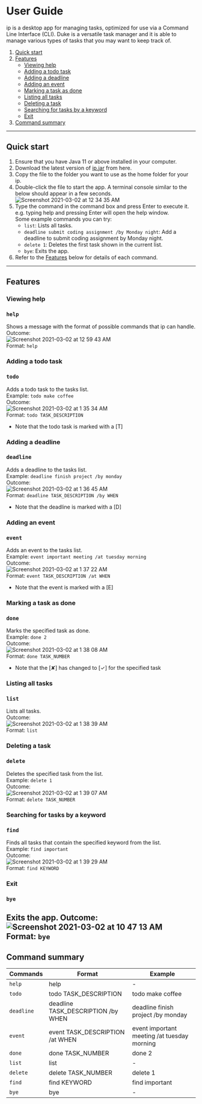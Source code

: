 # User Guide

ip is a desktop app for managing tasks, optimized for use via a Command Line Interface (CLI). Duke is a versatile task manager and it is able to manage various types of tasks that you may want to keep track of.

1. [Quick start](#quick-start)
2. [Features](#features)
   * [Viewing help](#viewing-help)
   * [Adding a todo task](#adding-a-todo-task)
   * [Adding a deadline](#adding-a-deadline)
   * [Adding an event](#adding-an-event)
   * [Marking a task as done](#marking-a-task-as-done)
   * [Listing all tasks](#listing-all-tasks)
   * [Deleting a task](#deleting-a-task)
   * [Searching for tasks by a keyword](#searching-for-tasks-by-a-keyword)
   * [Exit](#exit)
3. [Command summary](#command-summary)

---

## Quick start
1. Ensure that you have Java 11 or above installed in your computer.
2. Download the latest version of [ip.jar] from here.
3. Copy the file to the folder you want to use as the home folder for your ip.
4. Double-click the file to start the app. A terminal console similar to the below should appear in a few seconds.    
   ![Screenshot 2021-03-02 at 12 34 35 AM](https://user-images.githubusercontent.com/60348727/109528031-4185eb00-7aef-11eb-9f0b-270c2e2cae8e.png)
5. Type the command in the command box and press Enter to execute it. e.g. typing help and pressing Enter will open the help window.  
   Some example commands you can try:
   * `list`: Lists all tasks.
   * `deadline submit coding assignment /by Monday night`: Add a deadline to submit coding assignment by Monday night.
   * `delete 1`: Deletes the first task shown in the current list.
   * `bye`: Exits the app.
6. Refer to the [Features](#features) below for details of each command.  

---

## Features

### Viewing help
### `help`  
Shows a message with the format of possible commands that ip can handle.  
Outcome:  
![Screenshot 2021-03-02 at 12 59 43 AM](https://user-images.githubusercontent.com/60348727/109531210-9414d680-7af2-11eb-848b-f5f04c8bbd62.png)  
Format: `help`

### Adding a todo task  
### `todo`  
Adds a todo task to the tasks list.   
Example: `todo make coffee`  
Outcome:  
![Screenshot 2021-03-02 at 1 35 34 AM](https://user-images.githubusercontent.com/60348727/109535483-96c5fa80-7af7-11eb-8623-2b3393f1c3c7.png)  
Format: `todo TASK_DESCRIPTION`  
* Note that the todo task is marked with a [T]

### Adding a deadline  
### `deadline`  
Adds a deadline to the tasks list.  
Example: `deadline finish project /by monday`  
Outcome:  
![Screenshot 2021-03-02 at 1 36 45 AM](https://user-images.githubusercontent.com/60348727/109535636-c07f2180-7af7-11eb-839f-114d3efa6048.png)  
Format: `deadline TASK_DESCRIPTION /by WHEN`  
* Note that the deadline is marked with a [D]

### Adding an event  
### `event`  
Adds an event to the tasks list.  
Example: `event important meeting /at tuesday morning`  
Outcome:  
![Screenshot 2021-03-02 at 1 37 22 AM](https://user-images.githubusercontent.com/60348727/109535714-d68ce200-7af7-11eb-9c11-a8c011dc8fa0.png)  
Format: `event TASK_DESCRIPTION /at WHEN`  
* Note that the event is marked with a [E]

### Marking a task as done  
### `done`  
Marks the specified task as done.  
Example: `done 2`  
Outcome:  
![Screenshot 2021-03-02 at 1 38 08 AM](https://user-images.githubusercontent.com/60348727/109535818-f2908380-7af7-11eb-82db-d6b7c3f578bd.png)  
Format: `done TASK_NUMBER` 
* Note that the [✘] has changed to [✓] for the specified task

### Listing all tasks
### `list`  
Lists all tasks.  
Outcome:  
![Screenshot 2021-03-02 at 1 38 39 AM](https://user-images.githubusercontent.com/60348727/109535874-050abd00-7af8-11eb-99e6-2ee01e6afd58.png)  
Format: `list`

### Deleting a task  
### `delete`  
Deletes the specified task from the list.  
Example: `delete 1`  
Outcome:  
![Screenshot 2021-03-02 at 1 39 07 AM](https://user-images.githubusercontent.com/60348727/109535925-15bb3300-7af8-11eb-9e0b-0c0f101e7df3.png)  
Format: `delete TASK_NUMBER`

### Searching for tasks by a keyword  
### `find`  
Finds all tasks that contain the specified keyword from the list.  
Example: `find important`  
Outcome:  
![Screenshot 2021-03-02 at 1 39 29 AM](https://user-images.githubusercontent.com/60348727/109535980-22d82200-7af8-11eb-86f5-c1ce6485a7e5.png)  
Format: `find KEYWORD`  


### Exit  
### `bye`
Exits the app.
Outcome:  
![Screenshot 2021-03-02 at 10 47 13 AM](https://user-images.githubusercontent.com/60348727/109589064-b8999e80-7b44-11eb-88a6-13f8bceb85d7.png)  
Format: `bye`
---

## Command summary  

|  Commands  |               Format               |                    Example                  |
| ---------- |------------------------------------| --------------------------------------------|
| `help`     | help                               | -                                           |
| `todo`     | todo TASK_DESCRIPTION              | todo make coffee                            |
| `deadline` | deadline TASK_DESCRIPTION /by WHEN | deadline finish project /by monday          |
| `event`    | event TASK_DESCRIPTION /at WHEN    | event important meeting /at tuesday morning |
| `done`     | done TASK_NUMBER                   | done 2                                      |
| `list`     | list                               | -                                           |
| `delete`   | delete TASK_NUMBER                 | delete 1                                    |
| `find`     | find KEYWORD                       | find important                              |
| `bye`      | bye                                | -                                           |

[ip.jar]: https://github.com/Rizavur/ip/releases/tag/A-Jar
